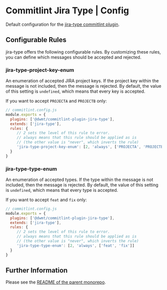 # Commitlint Jira Type | Config

Default configuration for the [jira-type commitlint plugin](https://github.com/dwmt/commitlint-jira-type).

## Configurable Rules

jira-type offers the following configurable rules. By customizing these rules, you can define which messages should be accepted and rejected.

### jira-type-project-key-enum

An enumeration of accepted JIRA project keys. If the project key within the message is not included, then the message is rejected. By default, the value of this setting is `undefined`, which means that every key is accepted.

If you want to accept `PROJECTA` and `PROJECTB` only:

~~~~JavaScript
// commitlint.config.js
module.exports = {
  plugins: ['@dwmt/commitlint-plugin-jira-type'],
  extends: ['jira-type'],
  rules: {
     // 2 sets the level of this rule to error.
     // always means that this rule should be applied as is
     // (the other value is "never", which inverts the rule) 
     'jira-type-project-key-enum': [2, 'always', ['PROJECTA', 'PROJECTB']] 
  }
}
~~~~

### jira-type-type-enum

An enumeration of accepted types. If the type within the message is not included, then the message is rejected. By default, the value of this setting is `undefined`, which means that every type is accepted.

If you want to accept `feat` and `fix` only:

~~~~JavaScript
// commitlint.config.js
module.exports = {
  plugins: ['@dwmt/commitlint-plugin-jira-type'],
  extends: ['jira-type'],
  rules: {
     // 2 sets the level of this rule to error.
     // always means that this rule should be applied as is
     // (the other value is "never", which inverts the rule) 
     'jira-type-type-enum': [2, 'always', ['feat', 'fix']] 
  }
}
~~~~

## Further Information

Please see the [README of the parent monorepo](https://github.com/dwmt/commitlint-jira-type/blob/master/README.md).
